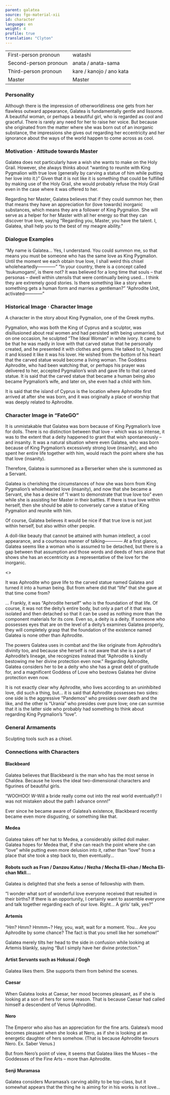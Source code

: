 ```yaml
---
parent: galatea
source: fgo-material-xii
id: character
language: en
weight: 4
profile: true
translation: "Clyton"
---
```


<table>
  <tr><td>First-person pronoun</td><td>watashi</td></tr>
  <tr><td>Second-person pronoun</td><td>anata / anata-sama</td></tr>
  <tr><td>Third-person pronoun</td><td>kare / kanojo / ano kata</td></tr>
  <tr><td>Master</td><td>Master</td></tr>
</table>

### Personality

Although there is the impression of otherworldliness one gets from her flawless outward appearance, Galatea is fundamentally gentle and lissome. A beautiful woman, or perhaps a beautiful girl, who is regarded as cool and graceful. There is rarely any need for her to raise her voice. But because she originated from the matter where she was born out of an inorganic substance, the impressions she gives out regarding her eccentricity and her ignorance about the ways of the world happen to come across as cool.

### Motivation · Attitude towards Master

Galatea does not particularly have a wish she wants to make on the Holy Grail. However, she always thinks about “wanting to reunite with King Pygmalion with true love (generally by carving a statue of him while putting her love into it.)” Given that it is not like it is something that could be fulfilled by making use of the Holy Grail, she would probably refuse the Holy Grail even in the case where it was offered to her.

Regarding her Master, Galatea believes that if they could summon her, then that means they have an appreciation for (love towards) inorganic substances, which means they are a follower of King Pygmalion. She will serve as a helper for her Master with all her energy so that they can discover true love, saying “Regarding you, Master, you have the talent. I, Galatea, shall help you to the best of my meagre ability.”

### Dialogue Examples

“My name is Galatea… Yes, I understand. You could summon me, so that means you must be someone who has the same love as King Pygmalion. Until the moment we each obtain true love, I shall weird this chisel wholeheartedly————”
“In your country, there is a concept called ‘tsukumogami’, is there not? It was believed for a long time that souls – that personas – dwell within utensils that were continually being used… I think they are extremely good stories. Is there something like a story where something gets a human form and marries a gentleman?”
“Aphrodite Unit, activated————”

### Historical Image · Character Image

A character in the story about King Pygmalion, one of the Greek myths.

Pygmalion, who was both the King of Cyprus and a sculptor, was disillusioned about real women and had persisted with being unmarried, but on one occasion, he sculpted “The Ideal Woman” in white ivory. It came to be that he was madly in love with that carved statue that he personally created, and he presented it with clothes and gems. He talked to it, hugged it and kissed it like it was his lover. He wished from the bottom of his heart that the carved statue would become a living woman. The Goddess Aphrodite, who had been watching that, or perhaps his prayer was delivered to her, accepted Pygmalion’s wish and gave life to that carved statue. It is said that the carved statue that became a human being also became Pygmalion’s wife, and later on, she even had a child with him.

It is said that the island of Cyprus is the location where Aphrodite first arrived at after she was born, and it was originally a place of worship that was deeply related to Aphrodite.

### Character Image in “FateGO”

It is unmistakable that Galatea was born because of King Pygmalion’s love for dolls. There is no distinction between that love – which was so intense, it was to the extent that a deity happened to grant that wish spontaneously – and insanity. It was a natural situation where even Galatea, who was born because of King Pygmalion’s excessively strong love (insanity), and who spent her entire life together with him, would reach the point where she has that love (insanity).

Therefore, Galatea is summoned as a Berserker when she is summoned as a Servant.

Galatea is cherishing the circumstances of how she was born from King Pygmalion’s wholehearted love (insanity), and now that she became a Servant, she has a desire of “I want to demonstrate that true love too” even while she is assisting her Master in their battles. If there is true love within herself, then she should be able to conversely carve a statue of King Pygmalion and reunite with him.

Of course, Galatea believes it would be nice if that true love is not just within herself, but also within other people.

A doll-like beauty that cannot be attained with human intellect, a cool appearance, and a courteous manner of talking————
At a first glance, Galatea seems like a woman who is assumed to be detached, but there is a gap between that assumption and those words and deeds of hers alone that shows she has an eccentricity as a representative of the love for the inorganic.

<>

It was Aphrodite who gave life to the carved statue named Galatea and turned it into a human being. But from where did that “life” that she gave at that time come from?

… Frankly, it was “Aphrodite herself” who is the foundation of that life. Of course, it was not the deity’s entire body, but only a part of it that was isolated and then detached so that it can be used as nothing more than the component materials for its core. Even so, a deity is a deity. If someone who possesses eyes that are on the level of a deity’s examines Galatea properly, they will completely grasp that the foundation of the existence named Galatea is none other than Aphrodite.

The powers Galatea uses in combat and the like originate from Aphrodite’s divinity too, and because she herself is not aware that she is a part of Aphrodite’s lineage, she recognizes instead that “Aphrodite is kindly bestowing me her divine protection even now.” Regarding Aphrodite, Galatea considers her to be a deity who she has a great debt of gratitude for, and a magnificent Goddess of Love who bestows Galatea her divine protection even now.

It is not exactly clear why Aphrodite, who lives according to an uninhibited love, did such a thing, but… it is said that Aphrodite possesses two sides: one side is the aggressive “Pandemos“ who presides over death and the like, and the other is “Urania” who presides over pure love; one can surmise that it is the latter side who probably had something to think about regarding King Pygmalion’s “love”.

### General Armaments

Sculpting tools such as a chisel.

### Connections with Characters

#### Blackbeard

Galatea believes that Blackbeard is the man who has the most sense in Chaldea. Because he loves the ideal two-dimensional characters and figurines of beautiful girls.

“WOOHOO! W-Will a bride really come out into the real world eventually!? I was not mistaken about the path I advance onnn!”

Ever since he became aware of Galatea’s existence, Blackbeard recently became even more disgusting, or something like that.

#### Medea

Galatea takes off her hat to Medea, a considerably skilled doll maker. Galatea hopes for Medea that, if she can reach the point where she can “love” while putting even more delusion into it, rather than “love” from a place that she took a step back to, then eventually…

#### Robots such as Fran / Danzou Katou / Nezha / Mecha Eli-chan / Mecha Eli-chan MkII…

Galatea is delighted that she feels a sense of fellowship with them.

“I wonder what sort of wonderful love everyone received that resulted in their births? If there is an opportunity, I certainly want to assemble everyone and talk together regarding each of our love. Right… A girls’ talk, yes?”

#### Artemis

“Hm? Hmm? Hmmm~? Hey, you, wait, wait for a moment. You… Are you Aphrodite by some chance? The fact is that you smell like her somehow!”

Galatea merely tilts her head to the side in confusion while looking at Artemis blankly, saying “But I simply have her divine protection.”

#### Artist Servants such as Hokusai / Gogh

Galatea likes them. She supports them from behind the scenes.

#### Caesar

When Galatea looks at Caesar, her mood becomes pleasant, as if she is looking at a son of hers for some reason. That is because Caesar had called himself a descendent of Venus (Aphrodite).

#### Nero

The Emperor who also has an appreciation for the fine arts. Galatea’s mood becomes pleasant when she looks at Nero, as if she is looking at an energetic daughter of hers somehow. (That is because Aphrodite favours Nero. Ex. Saber Venus.)

But from Nero’s point of view, it seems that Galatea likes the Muses – the Goddesses of the Fine Arts – more than Aphrodite.

#### Senji Muramasa

Galatea considers Muramasa’s carving ability to be top-class, but it somewhat appears that the thing he is aiming for in his works is not love…
